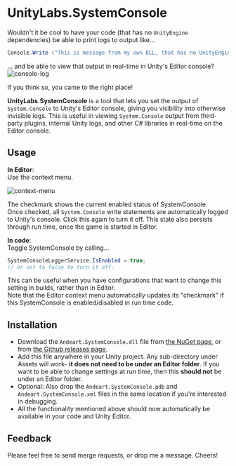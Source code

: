 # UnityLabs.SystemConsole

Wouldn't it be cool to have your code (that has no `UnityEngine` dependencies) be able to print logs to output like...
```csharp
Console.Write ("This is message from my own DLL, that has no UnityEngine dependencies.");
```
... and be able to view that output in real-time in Unity's Editor console?
![console-log](https://user-images.githubusercontent.com/6226493/54099829-7afc4380-4378-11e9-9b5a-1db0ea5aa351.png)

If you think so, you came to the right place!


**UnityLabs.SystemConsole** is a tool that lets you set the output of `System.Console` to Unity's Editor console, giving you visibility into otherwise invisible logs. This is useful in viewing `System.Console` output from third-party plugins, internal Unity logs, and other C# libraries in real-time on the Editor console.


## Usage

**In Editor**:<br />
Use the context menu.

![context-menu](https://user-images.githubusercontent.com/6226493/54099508-eb09ca00-4376-11e9-9dc4-2db52b9bdb4c.png)

The checkmark shows the current enabled status of SystemConsole.<br />
Once checked, all `System.Console` write statements are automatically logged to Unity's console.
Click this again to turn it off. This state also persists through run time, once the game is started in Editor.

**In code**:<br />
Toggle SystemConsole by calling...
```csharp
SystemConsoleLoggerService.IsEnabled = true;
// or set to false to turn it off.
```
This can be useful when you have configurations that want to change this setting in builds, rather than in Editor.<br />
Note that the Editor context menu automatically updates its "checkmark" if this SystemConsole is enabled/disabled in run time code.

## Installation

- Download the `Andeart.SystemConsole.dll` file from [the NuGet page](https://www.nuget.org/packages/Andeart.SystemConsole), or from [the Github releases page](https://github.com/andeart/UnityLabs.SystemConsole/releases/latest).
- Add this file anywhere in your Unity project. Any sub-directory under Assets will work- **it does not need to be under an Editor folder**. If you want to be able to change settings at run time, then this **should not** be under an Editor folder.
- Optional: Also drop the `Andeart.SystemConsole.pdb` and `Andeart.SystemConsole.xml` files in the same location if you're interested in debugging.
- All the functionality mentioned above should now automatically be available in your code and Unity Editor.

## Feedback

Please feel free to send merge requests, or drop me a message. Cheers!
